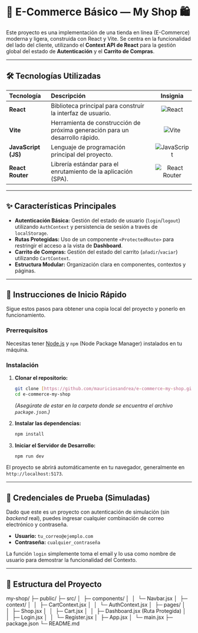 # 🛒 E-Commerce Básico — My Shop 🛍️

Este proyecto es una implementación de una tienda en línea (E-Commerce) moderna y ligera, construida con React y Vite. Se centra en la funcionalidad del lado del cliente, utilizando el **Context API de React** para la gestión global del estado de **Autenticación** y el **Carrito de Compras**.

---

## 🛠️ Tecnologías Utilizadas

| Tecnología | Descripción | Insignia |
| :--- | :--- | :---: |
| **React** | Biblioteca principal para construir la interfaz de usuario. | ![React](https://img.shields.io/badge/React-20232A?style=for-the-badge&logo=react&logoColor=61DAFB) |
| **Vite** | Herramienta de construcción de próxima generación para un desarrollo rápido. | ![Vite](https://img.shields.io/badge/Vite-B73BFE?style=for-the-badge&logo=vite&logoColor=FFD62E) |
| **JavaScript (JS)** | Lenguaje de programación principal del proyecto. | ![JavaScript](https://img.shields.io/badge/JavaScript-F7DF1E?style=for-the-badge&logo=javascript&logoColor=black) |
| **React Router** | Librería estándar para el enrutamiento de la aplicación (SPA). | ![React Router](https://img.shields.io/badge/React%20Router-CA4245?style=for-the-badge&logo=react-router&logoColor=white) |

---

## ✨ Características Principales

* **Autenticación Básica:** Gestión del estado de usuario (`login`/`logout`) utilizando `AuthContext` y persistencia de sesión a través de `localStorage`.
* **Rutas Protegidas:** Uso de un componente `<ProtectedRoute>` para restringir el acceso a la vista de **Dashboard**.
* **Carrito de Compras:** Gestión del estado del carrito (`añadir`/`vaciar`) utilizando `CartContext`.
* **Estructura Modular:** Organización clara en componentes, contextos y páginas.

---

## 🚀 Instrucciones de Inicio Rápido

Sigue estos pasos para obtener una copia local del proyecto y ponerlo en funcionamiento.

### Prerrequisitos

Necesitas tener [Node.js](https://nodejs.org/) y `npm` (Node Package Manager) instalados en tu máquina.

### Instalación

1.  **Clonar el repositorio:**
    ```bash
    git clone [https://github.com/mauriciosandrea/e-commerce-my-shop.git](https://github.com/mauriciosandrea/e-commerce-my-shop.git)
    cd e-commerce-my-shop
    ```
    *(Asegúrate de estar en la carpeta donde se encuentra el archivo `package.json`.)*

2.  **Instalar las dependencias:**
    ```bash
    npm install
    ```

3.  **Iniciar el Servidor de Desarrollo:**
    ```bash
    npm run dev
    ```

El proyecto se abrirá automáticamente en tu navegador, generalmente en `http://localhost:5173`.

---

## 🔑 Credenciales de Prueba (Simuladas)

Dado que este es un proyecto con autenticación de simulación (sin *backend* real), puedes ingresar cualquier combinación de correo electrónico y contraseña.

* **Usuario:** `tu_correo@ejemplo.com`
* **Contraseña:** `cualquier_contraseña`

La función `login` simplemente toma el email y lo usa como nombre de usuario para demostrar la funcionalidad del Contexto.

---

## 📁 Estructura del Proyecto

my-shop/
├─ public/
├─ src/
│  ├─ components/
│  │  └─ Navbar.jsx
│  ├─ context/
│  │  ├─ CartContext.jsx
│  │  └─ AuthContext.jsx
│  ├─ pages/
│  │  ├─ Shop.jsx
│  │  ├─ Cart.jsx
│  │  ├─ Dashboard.jsx (Ruta Protegida)
│  │  ├─ Login.jsx
│  │  └─ Register.jsx
│  ├─ App.jsx
│  └─ main.jsx
├─ package.json
└─ README.md
